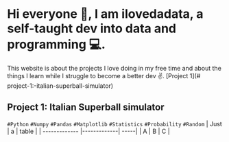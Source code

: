 # Hi everyone 👋, I am ilovedadata, a self-taught dev into data and programming 💻.
This website is about the projects I love doing in my free time and about the things I learn while I struggle to become a better dev ✌️.
[Project 1](# project-1:-italian-superball-simulator)

## Project 1: Italian Superball simulator
`#Python` `#Numpy` `#Pandas` `#Matplotlib` `#Statistics` `#Probability` `#Random` 
| Just        | a           | table  |
| ------------- |-------------| -----|
| A      | B | C |
